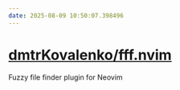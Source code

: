 ```yaml
---
date: 2025-08-09 10:50:07.398496
---
```


# [dmtrKovalenko/fff.nvim](https://github.com/dmtrKovalenko/fff.nvim)

Fuzzy file finder plugin for Neovim